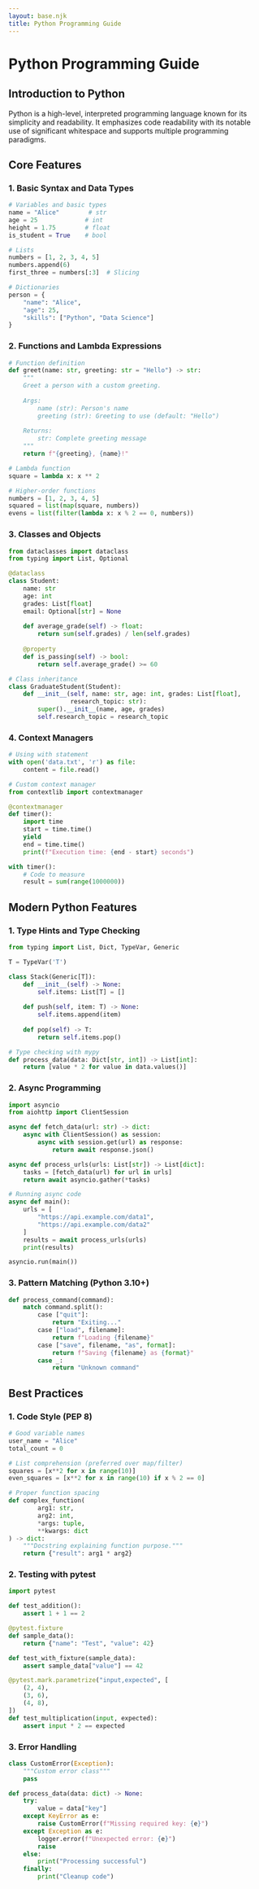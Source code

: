 ```yaml
---
layout: base.njk
title: Python Programming Guide
---
```


# Python Programming Guide

## Introduction to Python

Python is a high-level, interpreted programming language known for its simplicity and readability. It emphasizes code readability with its notable use of significant whitespace and supports multiple programming paradigms.

## Core Features

### 1. Basic Syntax and Data Types

```python
# Variables and basic types
name = "Alice"        # str
age = 25             # int
height = 1.75        # float
is_student = True    # bool

# Lists
numbers = [1, 2, 3, 4, 5]
numbers.append(6)
first_three = numbers[:3]  # Slicing

# Dictionaries
person = {
    "name": "Alice",
    "age": 25,
    "skills": ["Python", "Data Science"]
}
```

### 2. Functions and Lambda Expressions

```python
# Function definition
def greet(name: str, greeting: str = "Hello") -> str:
    """
    Greet a person with a custom greeting.
    
    Args:
        name (str): Person's name
        greeting (str): Greeting to use (default: "Hello")
    
    Returns:
        str: Complete greeting message
    """
    return f"{greeting}, {name}!"

# Lambda function
square = lambda x: x ** 2

# Higher-order functions
numbers = [1, 2, 3, 4, 5]
squared = list(map(square, numbers))
evens = list(filter(lambda x: x % 2 == 0, numbers))
```

### 3. Classes and Objects

```python
from dataclasses import dataclass
from typing import List, Optional

@dataclass
class Student:
    name: str
    age: int
    grades: List[float]
    email: Optional[str] = None
    
    def average_grade(self) -> float:
        return sum(self.grades) / len(self.grades)
    
    @property
    def is_passing(self) -> bool:
        return self.average_grade() >= 60

# Class inheritance
class GraduateStudent(Student):
    def __init__(self, name: str, age: int, grades: List[float], 
                 research_topic: str):
        super().__init__(name, age, grades)
        self.research_topic = research_topic
```

### 4. Context Managers

```python
# Using with statement
with open('data.txt', 'r') as file:
    content = file.read()

# Custom context manager
from contextlib import contextmanager

@contextmanager
def timer():
    import time
    start = time.time()
    yield
    end = time.time()
    print(f"Execution time: {end - start} seconds")

with timer():
    # Code to measure
    result = sum(range(1000000))
```

## Modern Python Features

### 1. Type Hints and Type Checking

```python
from typing import List, Dict, TypeVar, Generic

T = TypeVar('T')

class Stack(Generic[T]):
    def __init__(self) -> None:
        self.items: List[T] = []
    
    def push(self, item: T) -> None:
        self.items.append(item)
    
    def pop(self) -> T:
        return self.items.pop()

# Type checking with mypy
def process_data(data: Dict[str, int]) -> List[int]:
    return [value * 2 for value in data.values()]
```

### 2. Async Programming

```python
import asyncio
from aiohttp import ClientSession

async def fetch_data(url: str) -> dict:
    async with ClientSession() as session:
        async with session.get(url) as response:
            return await response.json()

async def process_urls(urls: List[str]) -> List[dict]:
    tasks = [fetch_data(url) for url in urls]
    return await asyncio.gather(*tasks)

# Running async code
async def main():
    urls = [
        "https://api.example.com/data1",
        "https://api.example.com/data2"
    ]
    results = await process_urls(urls)
    print(results)

asyncio.run(main())
```

### 3. Pattern Matching (Python 3.10+)

```python
def process_command(command):
    match command.split():
        case ["quit"]:
            return "Exiting..."
        case ["load", filename]:
            return f"Loading {filename}"
        case ["save", filename, "as", format]:
            return f"Saving {filename} as {format}"
        case _:
            return "Unknown command"
```

## Best Practices

### 1. Code Style (PEP 8)

```python
# Good variable names
user_name = "Alice"
total_count = 0

# List comprehension (preferred over map/filter)
squares = [x**2 for x in range(10)]
even_squares = [x**2 for x in range(10) if x % 2 == 0]

# Proper function spacing
def complex_function(
        arg1: str,
        arg2: int,
        *args: tuple,
        **kwargs: dict
) -> dict:
    """Docstring explaining function purpose."""
    return {"result": arg1 * arg2}
```

### 2. Testing with pytest

```python
import pytest

def test_addition():
    assert 1 + 1 == 2

@pytest.fixture
def sample_data():
    return {"name": "Test", "value": 42}

def test_with_fixture(sample_data):
    assert sample_data["value"] == 42

@pytest.mark.parametrize("input,expected", [
    (2, 4),
    (3, 6),
    (4, 8),
])
def test_multiplication(input, expected):
    assert input * 2 == expected
```

### 3. Error Handling

```python
class CustomError(Exception):
    """Custom error class"""
    pass

def process_data(data: dict) -> None:
    try:
        value = data["key"]
    except KeyError as e:
        raise CustomError(f"Missing required key: {e}")
    except Exception as e:
        logger.error(f"Unexpected error: {e}")
        raise
    else:
        print("Processing successful")
    finally:
        print("Cleanup code")